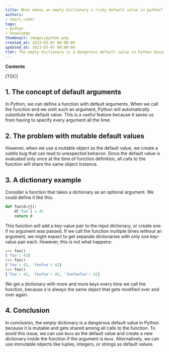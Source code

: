 ```yaml
---
title: What makes an empty dictionary a risky default value in python?
authors:
- smart_coder
tags:
- python
- knowledge
thumbnail: images/python.png
created_at: 2023-03-07 00:00:00
updated_at: 2023-03-07 00:00:00
tldr: The empty dictionary is a dangerous default value in Python because it is mutable and can lead to unintended changes in the function`s behavior.
---
```


**Contents**

[TOC]

## 1. The concept of default arguments
In Python, we can define a function with default arguments. When we call the function and we omit such an argument, Python will automatically substitute the default value. This is a useful feature because it saves us from having to specify every argument all the time.

## 2. The problem with mutable default values
However, when we use a mutable object as the default value, we create a subtle bug that can lead to unexpected behavior. Since the default value is evaluated only once at the time of function definition, all calls to the function will share the same object instance.

## 3. A dictionary example
Consider a function that takes a dictionary as an optional argument. We could define it like this:

``` python
def foo(d={}):
    d['foo'] = 42
    return d
```

This function will add a key-value pair to the input dictionary, or create one if no argument was passed. If we call the function multiple times without an argument, we might expect to get separate dictionaries with only one key-value pair each. However, this is not what happens:

``` python
>>> foo()
{'foo': 42}
>>> foo()
{'foo': 42, 'foofoo': 42}
>>> foo()
{'foo': 42, 'foofoo': 42, 'foofoofoo': 42}
```

We get a dictionary with more and more keys every time we call the function, because `d` is always the same object that gets modified over and over again.

## 4. Conclusion
In conclusion, the empty dictionary is a dangerous default value in Python because it is mutable and gets shared among all calls to the function. To avoid this issue, we can use `None` as the default value and create a new dictionary inside the function if the argument is `None`. Alternatively, we can use immutable objects like tuples, integers, or strings as default values.
